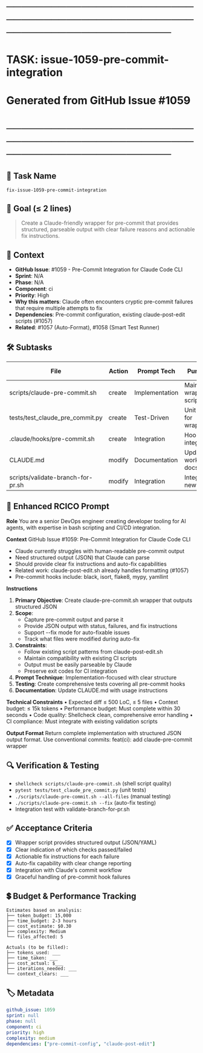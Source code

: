 # ────────────────────────────────────────────────────────────────────────
# TASK: issue-1059-pre-commit-integration
# Generated from GitHub Issue #1059
# ────────────────────────────────────────────────────────────────────────

## 📌 Task Name
`fix-issue-1059-pre-commit-integration`

## 🎯 Goal (≤ 2 lines)
> Create a Claude-friendly wrapper for pre-commit that provides structured, parseable output with clear failure reasons and actionable fix instructions.

## 🧠 Context
- **GitHub Issue**: #1059 - Pre-Commit Integration for Claude Code CLI
- **Sprint**: N/A
- **Phase**: N/A
- **Component**: ci
- **Priority**: High
- **Why this matters**: Claude often encounters cryptic pre-commit failures that require multiple attempts to fix
- **Dependencies**: Pre-commit configuration, existing claude-post-edit scripts (#1057)
- **Related**: #1057 (Auto-Format), #1058 (Smart Test Runner)

## 🛠️ Subtasks

| File | Action | Prompt Tech | Purpose | Context Impact |
|------|--------|-------------|---------|----------------|
| scripts/claude-pre-commit.sh | create | Implementation | Main wrapper script | Low |
| tests/test_claude_pre_commit.py | create | Test-Driven | Unit tests for wrapper | Low |
| .claude/hooks/pre-commit.sh | create | Integration | Hook integration | Low |
| CLAUDE.md | modify | Documentation | Update workflow docs | Low |
| scripts/validate-branch-for-pr.sh | modify | Integration | Integrate new script | Low |

## 📝 Enhanced RCICO Prompt
**Role**
You are a senior DevOps engineer creating developer tooling for AI agents, with expertise in bash scripting and CI/CD integration.

**Context**
GitHub Issue #1059: Pre-Commit Integration for Claude Code CLI
- Claude currently struggles with human-readable pre-commit output
- Need structured output (JSON) that Claude can parse
- Should provide clear fix instructions and auto-fix capabilities
- Related work: claude-post-edit.sh already handles formatting (#1057)
- Pre-commit hooks include: black, isort, flake8, mypy, yamllint

**Instructions**
1. **Primary Objective**: Create claude-pre-commit.sh wrapper that outputs structured JSON
2. **Scope**:
   - Capture pre-commit output and parse it
   - Provide JSON output with status, failures, and fix instructions
   - Support --fix mode for auto-fixable issues
   - Track what files were modified during auto-fix
3. **Constraints**:
   - Follow existing script patterns from claude-post-edit.sh
   - Maintain compatibility with existing CI scripts
   - Output must be easily parseable by Claude
   - Preserve exit codes for CI integration
4. **Prompt Technique**: Implementation-focused with clear structure
5. **Testing**: Create comprehensive tests covering all pre-commit hooks
6. **Documentation**: Update CLAUDE.md with usage instructions

**Technical Constraints**
• Expected diff ≤ 500 LoC, ≤ 5 files
• Context budget: ≤ 15k tokens
• Performance budget: Must complete within 30 seconds
• Code quality: Shellcheck clean, comprehensive error handling
• CI compliance: Must integrate with existing validation scripts

**Output Format**
Return complete implementation with structured JSON output format.
Use conventional commits: feat(ci): add claude-pre-commit wrapper

## 🔍 Verification & Testing
- `shellcheck scripts/claude-pre-commit.sh` (shell script quality)
- `pytest tests/test_claude_pre_commit.py` (unit tests)
- `./scripts/claude-pre-commit.sh --all-files` (manual testing)
- `./scripts/claude-pre-commit.sh --fix` (auto-fix testing)
- Integration test with validate-branch-for-pr.sh

## ✅ Acceptance Criteria
- [X] Wrapper script provides structured output (JSON/YAML)
- [X] Clear indication of which checks passed/failed
- [X] Actionable fix instructions for each failure
- [X] Auto-fix capability with clear change reporting
- [X] Integration with Claude's commit workflow
- [X] Graceful handling of pre-commit hook failures

## 💲 Budget & Performance Tracking
```
Estimates based on analysis:
├── token_budget: 15,000
├── time_budget: 2-3 hours
├── cost_estimate: $0.30
├── complexity: Medium
└── files_affected: 5

Actuals (to be filled):
├── tokens_used: ___
├── time_taken: ___
├── cost_actual: $___
├── iterations_needed: ___
└── context_clears: ___
```

## 🏷️ Metadata
```yaml
github_issue: 1059
sprint: null
phase: null
component: ci
priority: high
complexity: medium
dependencies: ["pre-commit-config", "claude-post-edit"]
```
